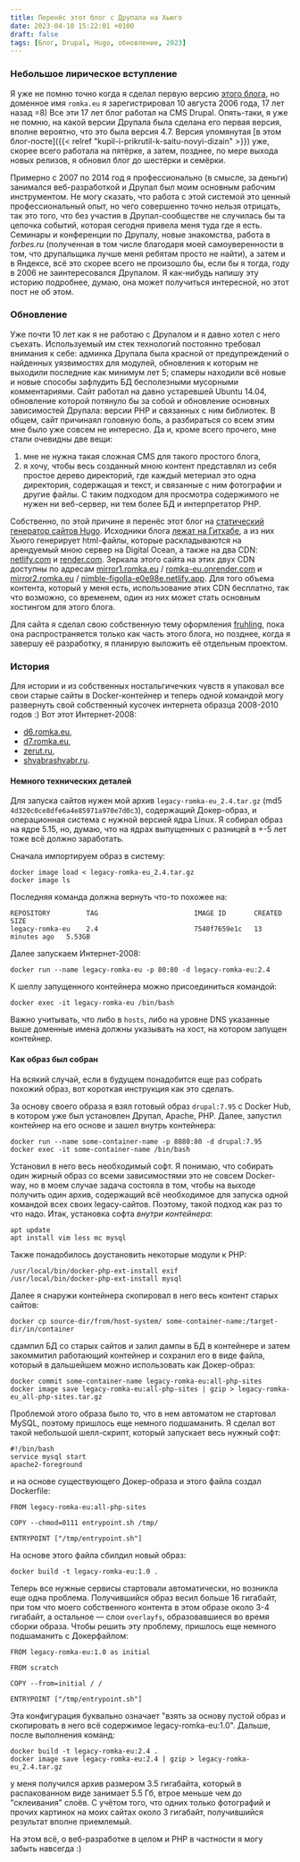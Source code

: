 ```yaml
---
title: Перенёс этот блог с Друпала на Хьюго
date: 2023-04-10 15:22:01 +0100
draft: false
tags: [Блог, Drupal, Hugo, обновление, 2023]
---
```

### Небольшое лирическое вступление
Я уже не помню точно когда я сделал первую версию [этого блога](https://romka.eu), но доменное имя `romka.eu` я зарегистрировал 10 августа 2006 года, 17 лет назад =8) Все эти 17 лет блог работал на CMS Drupal. Опять-таки, я уже не помню, на какой версии Друпала была сделана его первая версия, вполне вероятно, что это была версия 4.7. Версия упомянутая [в этом блог-посте]({{< relref "kupil-i-prikrutil-k-saitu-novyi-dizain" >}}) уже, скорее всего работала на пятёрке, а затем, позднее, по мере выхода новых релизов, я обновил блог до шестёрки и семёрки.

Примерно с 2007 по 2014 год я профессионально (в смысле, за деньги) занимался веб-разработкой и Друпал был моим основным рабочим инструментом. Не могу сказать, что работа с этой системой это ценный профессиональный опыт, но чего совершенно точно нельзя отрицать, так это того, что без участия в Друпал-сообществе не случилась бы та цепочка событий, которая сегодня привела меня туда где я есть. Семинары и конференции по Друпалу, новые знакомства, работа в _forbes.ru_ (полученная в том числе благодаря моей самоуверенности в том, что друпальщика лучше меня ребятам просто не найти), а затем и в Яндексе, всё это скорее всего не произошло бы, если бы я тогда, году в 2006 не заинтересовался Друпалом. Я как-нибудь напишу эту историю подробнее, думаю, она может получиться интересной, но этот пост не об этом.

### Обновление
Уже почти 10 лет как я не работаю с Друпалом и я давно хотел с него съехать. Используемый им стек технологий постоянно требовал внимания к себе: админка Друпала была красной от предупреждений о найденных уязвимостях для модулей, обновления к которым не выходили последние как минимум лет 5; спамеры находили всё новые и новые способы зафлудить БД бесполезными мусорными комментариями. Сайт работал на давно устаревшей Ubuntu 14.04, обновление которой потянуло бы за собой и обновление основных зависимостей Друпала: версии PHP и связанных с ним библиотек. В общем, сайт причинаял головную боль, а разбираться со всем этим мне было уже совсем не интересно. Да и, кроме всего прочего, мне стали очевидны две вещи:
1. мне не нужна такая сложная CMS для такого простого блога,
2. я хочу, чтобы весь созданный мною контент представлял из себя простое дерево директорий, где каждый метериал это одна директория, содержащая и текст, и связанные с ним фотографии и другие файлы. С таким подходом для просмотра содержимого не нужен ни веб-сервер, ни тем более БД и интерпретатор PHP.

Собственно, по этой причине я перенёс этот блог на [статический генератор сайтов Hugo](https://gohugo.io/). Исходники блога [лежат на Гитхабе](https://github.com/romka/romka/tree/main/content), а из них Хьюго генерирует html-файлы, которые раскладываются на арендуемый мною сервер на Digital Ocean, а также на два CDN: [netlify.com](https://netlify.com) и [render.com](https://render.com/). Зеркала этого сайта на этих двух CDN доступны по адресам [mirror1.romka.eu](https://mirror1.romka.eu) / [romka-eu.onrender.com](https://romka-eu.onrender.com/) и [mirror2.romka.eu](https://mirror2.romka.eu) / [nimble-figolla-e0e98e.netlify.app](https://nimble-figolla-e0e98e.netlify.app/). Для того объема контента, который у меня есть, использование этих CDN бесплатно, так что возможно, со временем, один из них может стать основным хостингом для этого блога.

Для сайта я сделал свою собственную тему оформления [fruhling](https://github.com/romka/romka/tree/d40b988eb33bd3d7c82017bcb5f0dec0de5b39c3/themes/fruhling), пока она распространяется только как часть этого блога, но позднее, когда я завершу её разработку, я планирую выложить её отдельным проектом.
<!--more-->

### История
Для истории и из собственных ностальгичечких чувств я упаковал все свои старые сайты в Docker-контейнер и теперь одной командой могу развернуть свой собственный кусочек интернета образца 2008-2010 годов :) Вот этот Интернет-2008:
- [d6.romka.eu](http://d6.romka.eu),
- [d7.romka.eu](http://d7.romka.eu),
- [zerut.ru](http://zerut.ru),
- [shvabrashvabr.ru](http://shvabrashvabr.ru).

#### Немного технических деталей
Для запуска сайтов нужен мой архив `legacy-romka-eu_2.4.tar.gz` (md5 `4d320c0ce8dfe6a4e85971a970e7d0c3`), содержащий Докер-образ, и операционная система с нужной версией ядра Linux. Я собирал образ на ядре 5.15, но, думаю, что на ядрах выпущенных с разницей в +-5 лет тоже всё должно заработать.

Сначала импортируем образ в систему:
```
docker image load < legacy-romka-eu_2.4.tar.gz
docker image ls
```

Последняя команда должна вернуть что-то похожее на:
```
REPOSITORY         TAG                        IMAGE ID       CREATED          SIZE
legacy-romka-eu    2.4                        7540f7659e1c   13 minutes ago   5.53GB
```

Далее запускаем Интернет-2008:
```
docker run --name legacy-romka-eu -p 80:80 -d legacy-romka-eu:2.4
```

К шеллу запущенного контейнера можно присоединиться командой:
```
docker exec -it legacy-romka-eu /bin/bash
```

Важно учитывать, что либо в `hosts`, либо на уровне DNS указанные выше доменные имена должны указывать на хост, на котором запущен контейнер.

#### Как образ был собран
На всякий случай, если в будущем понадобится еще раз собрать похожий образ, вот короткая инструкция как это сделать.

За основу своего образа я взял готовый образ `drupal:7.95` с Docker Hub, в котором уже был установлен Друпал, Apache, PHP. Далее, запустил контейнер на его основе и зашел внутрь контейнера:
```
docker run --name some-container-name -p 8080:80 -d drupal:7.95
docker exec -it some-container-name /bin/bash
```

Установил в него весь необходимый софт. Я понимаю, что собирать один жирный образ со всеми зависимостями это не совсем Docker-way, но в моем случае задача состояла в том, чтобы на выходе получить один архив, содержащий всё необходимое для запуска одной командой всех своих legacy-сайтов. Поэтому, такой подход как раз то что надо. Итак, установка софта _внутри контейнера_:
```
apt update
apt install vim less mc mysql
```

Также понадобилось доустановить некоторые модули к PHP:
```
/usr/local/bin/docker-php-ext-install exif
/usr/local/bin/docker-php-ext-install mysql
```

Далее я снаружи контейнера скопировал в него весь контент старых сайтов:
```
docker cp source-dir/from/host-system/ some-container-name:/target-dir/in/container 
```

сдампил БД со старых сайтов и залил дампы в БД в контейнере и затем закоммитил работающий контейнер и сохранил его в виде файла, который в дальшейшем можно использовать как Докер-образ:
```
docker commit some-container-name legacy-romka-eu:all-php-sites
docker image save legacy-romka-eu:all-php-sites | gzip > legacy-romka-eu_all-php-sites.tar.gz
```

Проблемой этого образа было то, что в нем автоматом не стартовал MySQL, поэтому пришлось еще немного подшаманить. Я сделал вот такой небольшой шелл-скрипт, который запускает весь нужный софт:
```
#!/bin/bash
service mysql start
apache2-foreground
```

и на основе существующего Докер-образа и этого файла создал Dockerfile:
```
FROM legacy-romka-eu:all-php-sites

COPY --chmod=0111 entrypoint.sh /tmp/

ENTRYPOINT ["/tmp/entrypoint.sh"]
```

На основе этого файла сбилдил новый образ:
```
docker build -t legacy-romka-eu:1.0 .
```

Теперь все нужные сервисы стартовали автоматически, но возникла еще одна проблема. Получившийся образ весил больше 16 гигабайт, при том что моего собственного контента в этом образе около 3-4 гигабайт, а остальное &mdash; слои `overlayfs`, образовавшиеся во время сборки образа. Чтобы решить эту проблему, пришлось еще немного подшаманить с Докерфайлом:
```
FROM legacy-romka-eu:1.0 as initial

FROM scratch

COPY --from=initial / /

ENTRYPOINT ["/tmp/entrypoint.sh"]
```

Эта конфигурация буквально означает "взять за основу пустой образ и скопировать в него всё содержимое legacy-romka-eu:1.0". Дальше, после выполнения команд:
```
docker build -t legacy-romka-eu:2.4 .
docker image save legacy-romka-eu:2.4 | gzip > legacy-romka-eu_2.4.tar.gz
```
 
у меня получился архив размером 3.5 гигабайта, который в распакованном виде занимает 5.5 Гб, втрое меньше чем до "склеивания" слоёв. С учётом того, что одних только фотографий и прочих картинок на моих сайтах около 3 гигабайт, получившийся результат вполне приемлемый.

На этом всё, о веб-разработке в целом и PHP в частности я могу забыть навсегда :)